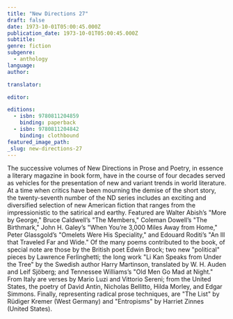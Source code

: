 ```yaml
---
title: "New Directions 27"
draft: false
date: 1973-10-01T05:00:45.000Z
publication_date: 1973-10-01T05:00:45.000Z
subtitle:
genre: fiction
subgenre:
  - anthology
language:
author:

translator:

editor:

editions:
  - isbn: 9780811204859
    binding: paperback
  - isbn: 9780811204842
    binding: clothbound
featured_image_path:
_slug: new-directions-27
---
```


The successive volumes of New Directions in Prose and Poetry, in essence a literary magazine in book form, have in the course of four decades served as vehicles for the presentation of new and variant trends in world literature. At a time when critics have been mourning the demise of the short story, the twenty-seventh number of the ND series includes an exciting and diversified selection of new American fiction that ranges from the impressionistic to the satirical and earthy. Featured are Walter Abish’s "More by George," Bruce Caldwell’s "The Members," Coleman Dowell’s "The Birthmark," John H. Galey’s "When You’re 3,000 Miles Away from Home," Peter Glassgold’s "Omelets Were His Speciality," and Edouard Roditi’s "An Ill that Traveled Far and Wide." Of the many poems contributed to the book, of special note are those by the British poet Edwin Brock; two new "political" pieces by Lawrence Ferlinghetti; the long work "Li Kan Speaks from Under the Tree" by the Swedish author Harry Martinson, translated by W. H. Auden and Leif Sjöberg; and Tennessee Williams’s "Old Men Go Mad at Night." From Italy are verses by Mario Luzi and Vittorio Sereni; from the United States, the poetry of David Antin, Nicholas Bellitto, Hilda Morley, and Edgar Simmons. Finally, representing radical prose techniques, are "The List" by Rüdiger Kremer (West Germany) and "Entropisms" by Harriet Zinnes (United States).

